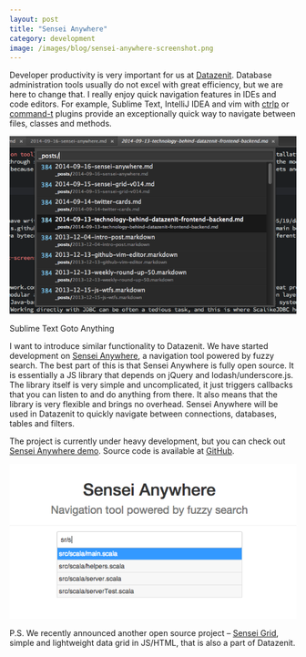 ```yaml
---
layout: post
title: "Sensei Anywhere"
category: development
image: /images/blog/sensei-anywhere-screenshot.png
---
```


Developer productivity is very important for us at [Datazenit](http://datazenit.com). Database administration tools usually do not excel with great efficiency, but we are here to change that. I really enjoy quick navigation features in IDEs and code editors. For example, Sublime Text, IntelliJ IDEA and vim with [ctrlp](https://github.com/kien/ctrlp.vim) or [command-t](https://github.com/wincent/Command-T) plugins provide an exceptionally quick way to navigate between files, classes and methods. 

![Sublime Text Navigation](/images/blog/sublime-text-navigation.png)

<p class="caption">Sublime Text Goto Anything</p>

I want to introduce similar functionality to Datazenit. We have started development on [Sensei Anywhere](https://github.com/datazenit/sensei-anywhere), a navigation tool powered by fuzzy search. The best part of this is that Sensei Anywhere is fully open source. It is essentially a JS library that depends on jQuery and lodash/underscore.js. The library itself is very simple and uncomplicated, it just triggers callbacks that you can listen to and do anything from there. It also means that the library is very flexible and brings no overhead. Sensei Anywhere will be used in Datazenit to quickly navigate between connections, databases, tables and filters. 

The project is currently under heavy development, but you can check out [Sensei Anywhere demo](http://datazenit.com/static/sensei-anywhere/example/). Source code is available at [GitHub](https://github.com/datazenit/sensei-anywhere).

<a href="http://datazenit.com/static/sensei-anywhere/example/" target="_blank"><img style="margin:auto;" src="/images/blog/sensei-anywhere-screenshot.png" alt="Sensei Anywhere Screenshot"></a>

P.S. We recently announced another open source project – [Sensei Grid](https://github.com/datazenit/sensei-grid), simple and lightweight data grid in JS/HTML, that is also a part of Datazenit. 